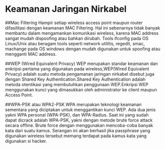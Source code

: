 # Keamanan Jaringan Nirkabel
##Mac Filtering
Hampir setiap wireless access point maupun router difasilitasi dengan keamanan MAC Filtering. Hal ini sebenarnya tidak banyak membantu dalam mengamankan komunikasi wireless, karena MAC address sangat mudah dispoofing atau bahkan dirubah. Tools ifconfig pada OS Linux/Unix atau beragam tools seperti network utilitis, regedit, smac, machange pada OS windows dengan mudah digunakan untuk spoofing atau mengganti MAC address.

##WEP (Wired Equivalent Privacy)
WEP merupakan standar keamanan dan enkripsi pertama yang digunakan pada wireless,WEP(Wired Equivalent Privacy) adalah suatu metoda pengamanan jaringan nirkabel disebut juga dengan Shared Key Authentication.Shared Key Authentication adalah metoda otentikasi yang membutuhkan penggunaan WEP.Enkripsi WEP menggunakan kunci yang dimasukkan oleh administrator ke client maupun Access Point. 

##WPA-PSK atau WPA2-PSK
WPA merupakan teknologi keamanan sementara yang diciptakan untuk menggantikan kunci WEP. Ada dua jenis yakni WPA personal (WPA-PSK), dan WPA-Radius. Saat ini yang sudah dapat dicrack adalah WPA-PSK, yakni dengan metode brute force attack secara offline. Brute force dengan menggunakan mencoba-coba banyak kata dari suatu kamus. Serangan ini akan berhasil jika passphrase yang digunakan wireless tersebut memang terdapat pada kamus kata yang digunakan si hacker.
